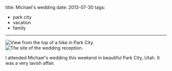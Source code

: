 title: Michael's wedding
date: 2013-07-30
tags:
- park city
- vacation
- family
---

![View from the top of a hike in Park City.](https://dl.dropbox.com/u/4291520/journal-images/michael-wedding-hike.jpg)
![The site of the wedding reception.](https://dl.dropbox.com/u/4291520/journal-images/michael-wedding-reception.jpg)

I attended Michael's wedding this weekend in beautiful Park City, Utah. It was a very lavish affair.
